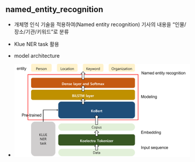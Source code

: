 ## named_entity_recognition

  - 개체명 인식 기술을 적용하여(Named entity recognition) 기사의 내용을 “인물/장소/기관/키워드”로 분류

  - Klue NER task 활용

  - model architecture 
  - ![image](https://github.com/Jihyun22/analysis_korean_political_news/blob/main/named_entity_recognition/architecture-1.png?raw=true)

